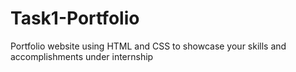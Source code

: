 # Task1-Portfolio
Portfolio website using HTML and CSS to showcase your skills and accomplishments under internship
